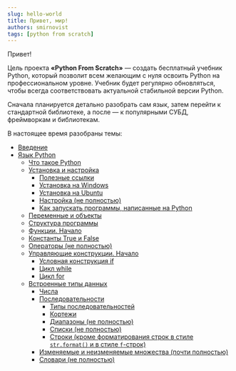```yaml
---
slug: hello-world
title: Привет, мир!
authors: smirnovist
tags: [python from scratch]
---
```


Привет!

Цель проекта **«Python From Scratch»** — создать бесплатный учебник Python, который позволит всем желающим с нуля освоить Python на профессиональном уровне. Учебник будет регулярно обновляться, чтобы всегда соответствовать актуальной стабильной версии Python.

Сначала планируется детально разобрать сам язык, затем перейти к стандартной библиотеке, а после — к популярными СУБД, фреймворкам и библиотекам.

В настоящее время разобраны темы:

<!--truncate-->

- [Введение](/docs)
- [Язык Python](/docs/python-language)
    - [Что такое Python](/docs/python-language/what-is-python)
    - [Установка и настройка](/docs/python-language/installing-and-configuring)
        - [Полезные ссылки](/docs/python-language/installing-and-configuring/useful-links)
        - [Установка на Windows](/docs/python-language/installing-and-configuring/installing-on-windows)
        - [Установка на Ubuntu](/docs/python-language/installing-and-configuring/installing-on-ubuntu)
        - [Настройка (не полностью)](/docs/python-language/installing-and-configuring/configuring)
        - [Как запускать программы, написанные на Python](/docs/python-language/installing-and-configuring/how-to-run-python-programs)
    - [Переменные и объекты](/docs/python-language/variables-and-objects)
    - [Структура программы](/docs/python-language/program-structure)
    - [Функции. Начало](/docs/python-language/functions-beginning)
    - [Константы True и False](/docs/python-language/true-and-false)
    - [Операторы (не полностью)](/docs/python-language/operators)
    - [Управляющие конструкции. Начало](/docs/python-language/compound-statements-beginning)
        - [Условная конструкция if](/docs/python-language/compound-statements-beginning/if-statement)
        - [Цикл while](/docs/python-language/compound-statements-beginning/while-statement)
        - [Цикл for](/docs/python-language/compound-statements-beginning/for-statement)
    - [Встроенные типы данных](/docs/python-language/built-in-data-types)
        - [Числа](/docs/python-language/built-in-data-types/numbers)
        - [Последовательности](/docs/python-language/built-in-data-types/sequences)
            - [Типы последовательностей](/docs/python-language/built-in-data-types/sequences/sequence-types)
            - [Кортежи](/docs/python-language/built-in-data-types/sequences/tuples)
            - [Диапазоны (не полностью)](/docs/python-language/built-in-data-types/sequences/ranges)
            - [Списки (не полностью)](/docs/python-language/built-in-data-types/sequences/lists)
            - [Строки (кроме форматирования строк в стиле `str.format()` и в стиле `f`-строк)](/docs/python-language/built-in-data-types/sequences/strings)
        - [Изменяемые и неизменяемые множества (почти полностью)](/docs/python-language/built-in-data-types/sets-and-frozensets)
        - [Словари (не полностью)](/docs/python-language/built-in-data-types/dictionaries)
